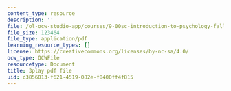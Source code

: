 ```yaml
---
content_type: resource
description: ''
file: /ol-ocw-studio-app/courses/9-00sc-introduction-to-psychology-fall-2011/c3856013f6214519082ef8400ff4f815_lanmHS0JwYI.pdf
file_size: 123464
file_type: application/pdf
learning_resource_types: []
license: https://creativecommons.org/licenses/by-nc-sa/4.0/
ocw_type: OCWFile
resourcetype: Document
title: 3play pdf file
uid: c3856013-f621-4519-082e-f8400ff4f815
---
```

